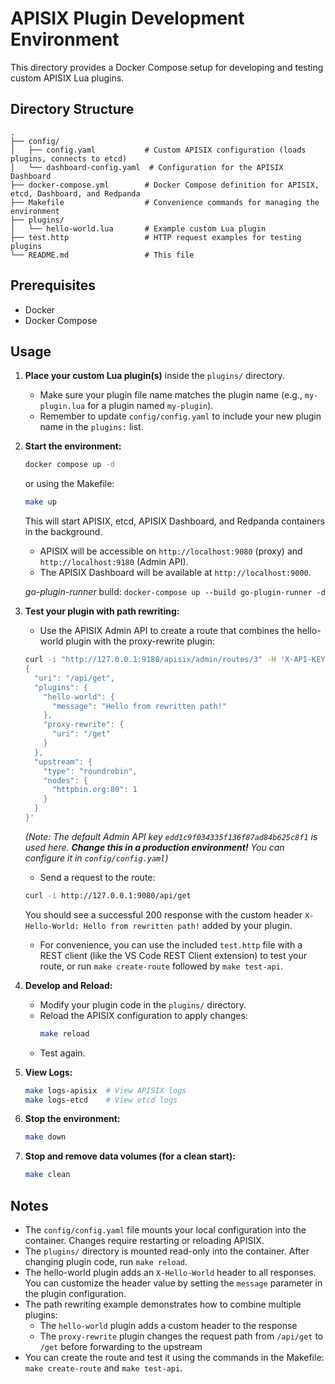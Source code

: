 # APISIX Plugin Development Environment

This directory provides a Docker Compose setup for developing and testing custom APISIX Lua plugins.

## Directory Structure

```
.
├── config/
│   ├── config.yaml           # Custom APISIX configuration (loads plugins, connects to etcd)
│   └── dashboard-config.yaml  # Configuration for the APISIX Dashboard
├── docker-compose.yml        # Docker Compose definition for APISIX, etcd, Dashboard, and Redpanda
├── Makefile                  # Convenience commands for managing the environment
├── plugins/
│   └── hello-world.lua       # Example custom Lua plugin
├── test.http                 # HTTP request examples for testing plugins
└── README.md                 # This file
```

## Prerequisites

-   Docker
-   Docker Compose

## Usage

1.  **Place your custom Lua plugin(s)** inside the `plugins/` directory.
    -   Make sure your plugin file name matches the plugin name (e.g., `my-plugin.lua` for a plugin named `my-plugin`).
    -   Remember to update `config/config.yaml` to include your new plugin name in the `plugins:` list.

2.  **Start the environment:**
    ```bash
    docker compose up -d
    ```
    or using the Makefile:
    ```bash
    make up
    ```
    This will start APISIX, etcd, APISIX Dashboard, and Redpanda containers in the background.
    -   APISIX will be accessible on `http://localhost:9080` (proxy) and `http://localhost:9180` (Admin API).
    -   The APISIX Dashboard will be available at `http://localhost:9000`.

    *go-plugin-runner* build:
    `docker-compose up --build go-plugin-runner -d`

3.  **Test your plugin with path rewriting:**
    -   Use the APISIX Admin API to create a route that combines the hello-world plugin with the proxy-rewrite plugin:

      ```bash
      curl -i "http://127.0.0.1:9180/apisix/admin/routes/3" -H 'X-API-KEY: edd1c9f034335f136f87ad84b625c8f1' -X PUT -d '\
      {
        "uri": "/api/get",
        "plugins": {
          "hello-world": {
            "message": "Hello from rewritten path!"
          },
          "proxy-rewrite": {
            "uri": "/get"
          }
        },
        "upstream": {
          "type": "roundrobin",
          "nodes": {
            "httpbin.org:80": 1
          }
        }
      }'
      ```
      *(Note: The default Admin API key `edd1c9f034335f136f87ad84b625c8f1` is used here. **Change this in a production environment!** You can configure it in `config/config.yaml`)*

    -   Send a request to the route:
      ```bash
      curl -i http://127.0.0.1:9080/api/get
      ```
      You should see a successful 200 response with the custom header `X-Hello-World: Hello from rewritten path!` added by your plugin.
      
    -   For convenience, you can use the included `test.http` file with a REST client (like the VS Code REST Client extension) to test your route, or run `make create-route` followed by `make test-api`.

4.  **Develop and Reload:**
    -   Modify your plugin code in the `plugins/` directory.
    -   Reload the APISIX configuration to apply changes:
        ```bash
        make reload
        ```
    -   Test again.

5.  **View Logs:**
    ```bash
    make logs-apisix  # View APISIX logs
    make logs-etcd    # View etcd logs
    ```

6.  **Stop the environment:**
    ```bash
    make down
    ```

7.  **Stop and remove data volumes (for a clean start):**
    ```bash
    make clean
    ```

## Notes

-   The `config/config.yaml` file mounts your local configuration into the container. Changes require restarting or reloading APISIX.
-   The `plugins/` directory is mounted read-only into the container. After changing plugin code, run `make reload`.
-   The hello-world plugin adds an `X-Hello-World` header to all responses. You can customize the header value by setting the `message` parameter in the plugin configuration.
-   The path rewriting example demonstrates how to combine multiple plugins:
    - The `hello-world` plugin adds a custom header to the response
    - The `proxy-rewrite` plugin changes the request path from `/api/get` to `/get` before forwarding to the upstream
-   You can create the route and test it using the commands in the Makefile: `make create-route` and `make test-api`.